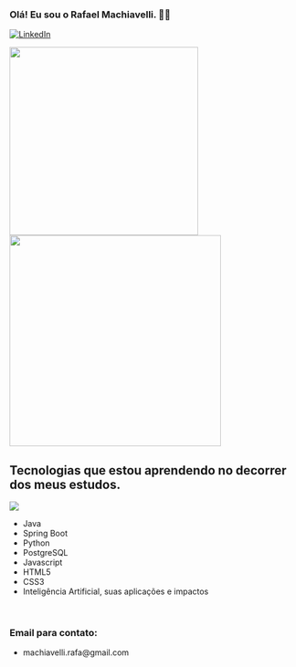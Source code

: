 

### Olá! Eu sou o Rafael Machiavelli. 🤙🏼  

[![LinkedIn](https://img.shields.io/badge/LinkedIn-0077B5?style=for-the-badge&logo=linkedin&logoColor=white)](https://www.linkedin.com/in/rafael-luna-mach)

<div>
   <img width="330" src="https://github-readme-stats.vercel.app/api/top-langs/?username=devlmach&layout=compact&theme=merko" /> 
   <img width="370" src="https://github-readme-stats.vercel.app/api?username=devlmach&show_icons=true&theme=merko" />
</div>

## Tecnologias que estou aprendendo no decorrer dos meus estudos.

<div>
   <img src="https://skillicons.dev/icons?i=java,spring,python,postgresql,javascript,html,css"/>
   <ul>
      <li> Java </li>
      <li> Spring Boot </li> 
      <li> Python </li>
      <li> PostgreSQL </li>
      <li> Javascript </li>
      <li> HTML5 </li>
      <li> CSS3 </li>
      <li> Inteligência Artificial, suas aplicações e impactos </li>
   </ul>
</div><br>

### Email para contato:
<ul>
    <li>
        <p> machiavelli.rafa@gmail.com
    </li>
</ul>

